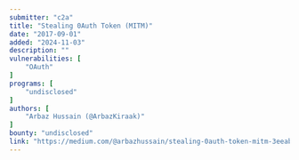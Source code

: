 ```yaml
---
submitter: "c2a"
title: "Stealing 0Auth Token (MITM)"
date: "2017-09-01"
added: "2024-11-03"
description: ""
vulnerabilities: [
    "OAuth"
]
programs: [
    "undisclosed"
]
authors: [
    "Arbaz Hussain (@ArbazKiraak)"
]
bounty: "undisclosed"
link: "https://medium.com/@arbazhussain/stealing-0auth-token-mitm-3eeab46e96cf"
---
```




